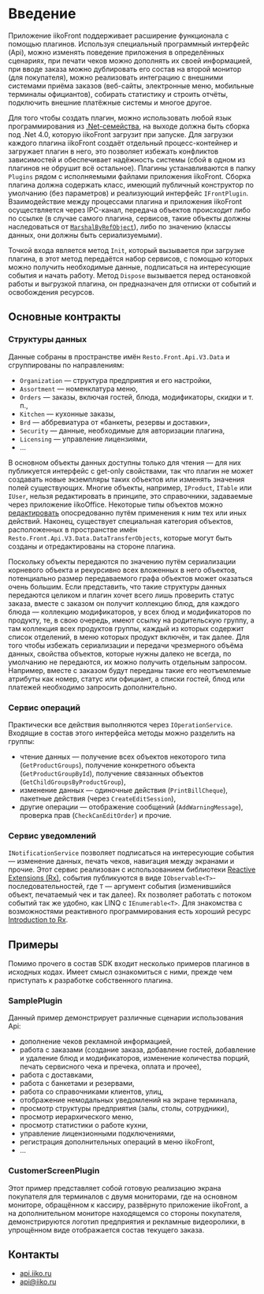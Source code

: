 ﻿# Введение #

Приложение iikoFront поддерживает расширение функционала с помощью плагинов. Используя специальный программный интерфейс (Api), можно изменять поведение приложения в определённых сценариях, при печати чеков можно дополнять их своей информацией, при вводе заказа можно дублировать его состав на второй монитор (для покупателя), можно реализовать интеграцию с внешними системами приёма заказов (веб-сайты, электронные меню, мобильные терминалы официантов), собирать статистику и строить отчёты, подключить внешние платёжные системы и многое другое.

Для того чтобы создать плагин, можно использовать любой язык программирования из [.Net-семейства](http://en.wikipedia.org/wiki/List_of_CLI_languages), на выходе должна быть сборка под .Net 4.0, которую iikoFront загрузит при запуске. Для загрузки каждого плагина iikoFront создаёт отдельный процесс-контейнер и загружает плагин в него, это позволяет избежать конфликтов зависимостей и обеспечивает надёжность системы (сбой в одном из плагинов не обрушит всё остальное). Плагины устанавливаются в папку `Plugins` рядом с исполняемыми файлами приложения iikoFront. Сборка плагина должна содержать класс, имеющий публичный конструктор по умолчанию (без параметров) и реализующий интерфейс `IFrontPlugin`. Взаимодействие между процессами плагина и приложения iikoFront осуществляется через IPC-канал, передача объектов происходит либо по ссылке (в случае самого плагина, сервисов, такие объекты должны наследоваться от [`MarshalByRefObject`](http://msdn.microsoft.com/en-us/library/system.marshalbyrefobject(v=vs.100).aspx)), либо по значению (классы данных, они должны быть сериализуемыми). 

Точкой входа является метод `Init`, который вызывается при загрузке плагина, в этот метод передаётся набор сервисов, с помощью которых можно получить необходимые данные, подписаться на интересующие события и начать работу. Метод `Dispose` вызывается перед остановкой работы и выгрузкой плагина, он предназначен для отписки от событий и освобождения ресурсов.

## Основные контракты ##

### Структуры данных ###
Данные собраны в пространстве имён `Resto.Front.Api.V3.Data` и сгруппированы по направлениям:

- `Organization` — структура предприятия и его настройки,
- `Assortment` — номенклатура меню,
- `Orders` — заказы, включая гостей, блюда, модификаторы, скидки и т. п.,
- `Kitchen` — кухонные заказы,
- `Brd` — аббревиатура от «банкеты, резервы и доставки»,
- `Security` — данные, необходимые для авторизации плагина,
- `Licensing` — управление лицензиями,
- ...

В основном объекты данных доступны только для чтения — для них публикуется интерфейс с get-only свойствами, так что плагин не может создавать новые экземпляры таких объектов или изменять значения полей существующих. Многие объекты, например, `IProduct`, `ITable` или `IUser`, нельзя редактировать в принципе, это справочники, задаваемые через приложение iikoOffice. Некоторые типы объектов можно [редактировать](Data%20editing.md) опосредованно путём применения к ним тех или иных действий. Наконец, существует специальная категория объектов, расположенных в пространстве имён `Resto.Front.Api.V3.Data.DataTransferObjects`, которые могут быть созданы и отредактированы на стороне плагина.

Поскольку объекты передаются по значению путём сериализации корневого объекта и рекурсивно всех вложенных в него объектов, потенциально размер передаваемого графа объектов может оказаться очень большим. Если представить, что такие структуры данных передаются целиком и плагин хочет всего лишь проверить статус заказа, вместе с заказом он получит коллекцию блюд, для каждого блюда — коллекцию модификаторов, у всех блюд и модификаторов по продукту, те, в свою очередь, имеют ссылку на родительскую группу, а там коллекция всех продуктов группы, каждый из которых содержит список отделений, в меню которых продукт включён, и так далее. Для того чтобы избежать сериализации и передачи чрезмерного объёма данных, свойства объектов, которые нужны далеко не всегда, по умолчанию не передаются, их можно получить отдельным запросом. Например, вместе с заказом будут переданы такие его неотъемлемые атрибуты как номер, статус или официант, а списки гостей, блюд или платежей необходимо запросить дополнительно.

### Сервис операций ###
Практически все действия выполняются через `IOperationService`. Входящие в состав этого интерфейса методы можно разделить на группы:

- чтение данных — получение всех объектов некоторого типа (`GetProductGroups`), получение конкретного объекта (`GetProductGroupById`), получение связанных объектов (`GetChildGroupsByProductGroup`),
- изменение данных — одиночные действия (`PrintBillCheque`), пакетные действия (через `CreateEditSession`),
- другие операции — отображение сообщений (`AddWarningMessage`), проверка прав (`CheckCanEditOrder`) и прочие.    

### Сервис уведомлений ###
`INotificationService` позволяет подписаться на интересующие события — изменение данных, печать чеков, навигация между экранами и прочие. Этот сервис реализован с использованием библиотеки [Reactive Extensions (Rx)](http://msdn.microsoft.com/en-us/data/gg577609.aspx), события публикуются в виде `IObservable<T>`-последовательностей, где `T` — аргумент события (изменившийся объект, печатаемый чек и так далее). Rx позволяет работать с потоком событий так же удобно, как LINQ с `IEnumerable<T>`. Для знакомства с возможностями реактивного программирования есть хороший ресурс [Introduction to Rx](http://www.introtorx.com/).      

## Примеры ##

Помимо прочего в состав SDK входит несколько примеров плагинов в исходных кодах. Имеет смысл ознакомиться с ними, прежде чем приступать к разработке собственного плагина.

### SamplePlugin ###
Данный пример демонстрирует различные сценарии использования Api:

- дополнение чеков рекламной информацией,
- работа с заказами (создание заказа, добавление гостей, добавление и удаление блюд и модификаторов, изменение количества порций, печать сервисного чека и пречека, оплата и прочее),
- работа с доставками,
- работа с банкетами и резервами,
- работа со справочниками клиентов, улиц,
- отображение немодальных уведомлений на экране терминала,
- просмотр структуры предприятия (залы, столы, сотрудники),
- просмотр иерархического меню,
- просмотр статистики о работе кухни,
- управление лицензионными подключениями,
- регистрация дополнительных операций в меню iikoFront, 
- ...

### CustomerScreenPlugin ###
Этот пример представляет собой готовую реализацию экрана покупателя для терминалов с двумя мониторами, где на основном мониторе, обращённом к кассиру, развёрнуто приложение iikoFront, а на дополнительном мониторе находящемся со стороны покупателя, демонстрируются логотип предприятия и рекламные видеоролики, в упрощённом виде отображается состав текущего заказа.

## Контакты ##

- [api.iiko.ru](http://api.iiko.ru)
- [api@iiko.ru](mailto:api@iiko.ru)